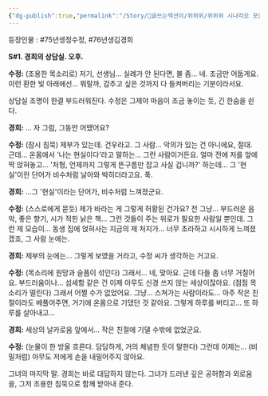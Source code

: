```yaml
---
{"dg-publish":true,"permalink":"/Story/🚂글쓰는액션이/위위위/위위위 시나리오 모음/05. 아주 작은 친절이라도 베풀어주면/"}
---
```


등장인물 : #75년생정수정, #76년생김경희

**S#1. 경희의 상담실. 오후.**

**수정:** (조용한 목소리로) 저기, 선생님... 실례가 안 된다면, 불 좀... 네. 조금만 어둡게요. 이런 환한 빛 아래에선... 뭐랄까, 감추고 싶은 것까지 다 들켜버리는 기분이라서요.

상담실 조명이 한결 부드러워진다. 수정은 그제야 마음이 조금 놓이는 듯, 긴 한숨을 쉰다.

**경희:** ... 자 그럼, 그동안 어땠어요?

**수정:** (잠시 침묵) 제부가 있는데. 건우라고.  그 사람... 악의가 있는 건 아니에요, 절대. 근데...  온몸에서 ‘나는 현실이다’라고 말하는... 그런 사람이거든요. 얼마 전에 저를 앞에 딱 앉혀놓고... '처형, 언제까지 그렇게 뜬구름만 잡고 사실 겁니까?' 하는데... 그 '현실'이란 단어가 비수처럼 날아와 박히더라고요. 푹.

**경희:** ...그 '현실'이라는 단어가, 비수처럼 느껴졌군요.

**수정:** (스스로에게 묻듯) 제가 바라는 게 그렇게 허황된 건가요? 전 그냥... 부드러운 음악, 좋은 향기, 시가 적힌 낡은 책... 그런 것들이 주는 위로가 필요한 사람일 뿐인데. 그런 제 모습이... 동생 집에 얹혀사는 지금의 제 처지가... 너무 초라하고 시시하게 느껴졌겠죠, 그 사람 눈에는.

**경희:** 제부의 눈에는... 그렇게 보였을 거라고, 수정 씨가 생각하는 거고요.

**수정:** (목소리에 원망과 슬픔이 섞인다) 그래서... 네, 맞아요. 근데 다들 좀 너무 거칠어요. 부드러움이나... 섬세함 같은 건 이제 아무도 신경 쓰지 않는 세상이잖아요. (점점 목소리가 떨린다)  그래서 어쩔 수가 없었어요. 그냥... 스쳐가는 사람이라도... 아주 작은 친절이라도 베풀어주면, 거기에 온몸으로 기댔던 것 같아요. 그렇게 하루를 버티고... 또 하루를 살아내고...

**경희:** 세상의 날카로움 앞에서... 작은 친절에 기댈 수밖에 없었군요.

**수정:** (눈물이 한 방울 흐른다. 담담하게, 거의 체념한 듯이 말한다) 그런데 이제는... (비밀처럼) 아무도 저에게 손을 내밀어주지 않아요. 

그녀의 마지막 말. 경희는 바로 대답하지 않는다. 그녀가 드러낸 깊은 공허함과 외로움을, 그저 조용한 침묵으로 함께 받아내 준다.